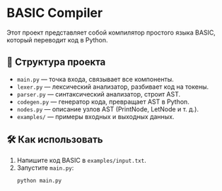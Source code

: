 # BASIC Compiler

Этот проект представляет собой компилятор простого языка BASIC, который переводит код в Python.

## 📁 Структура проекта
- `main.py` — точка входа, связывает все компоненты.
- `lexer.py` — лексический анализатор, разбивает код на токены.
- `parser.py` — синтаксический анализатор, строит AST.
- `codegen.py` — генератор кода, превращает AST в Python.
- `nodes.py` — описание узлов AST (PrintNode, LetNode и т. д.).
- `examples/` — примеры входных и выходных данных.

## 🛠 Как использовать
1. Напишите код BASIC в `examples/input.txt`.
2. Запустите `main.py`:
   ```sh
   python main.py
